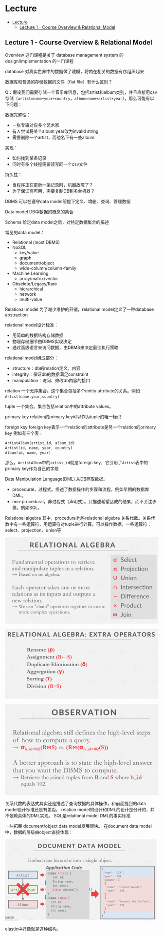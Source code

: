 # Lecture

<!-- TOC -->

- [Lecture](#lecture)
  - [Lecture 1 - Course Overview \& Relational Model](#lecture-1---course-overview--relational-model)

<!-- /TOC -->

## Lecture 1 - Course Overview & Relational Model

Overview
这门课程是关于 database management system 的 design/implementation 的一门课程

database 对真实世界中的数据做了建模，将内在相关的数据有序组织起来

数据库和普通的存储数据的文件（flat file）有什么区别？

Q：假设我们需要存储一个音乐库信息，包括artist和album类别，并且直接用csv存储（`artist=name+year+country`，`album=name+artist+year`），那么可能有以下问题：

数据完整性：

- 一张专辑对应多个艺术家
- 有人尝试将某个album year改为invalid string
- 需要删除一个artist，而他名下有一些album

实现：

- 如何找到某条记录
- 同时有多个线程需要读写同一个csv文件

持久性：

- 当程序正在更新一条记录时，机器故障了？
- 为了保证高可用，需要复制DB到多台机器？

DBMS
可以在遵守data model前提下定义、增删、查询、管理数据

Data model
DB中数据的概念的集合

Schema
给定data model之后，对特定数据集合的描述

常见的data model：

- Relational (most DBMS)
- NoSQL
  - key/value
  - graph
  - document/object
  - wide-column/column-family
- Machine Learning
  - array/matrix/vector
- Obselete/Legacy/Rare
  - hierarchical
  - network
  - multi-value

Relational model
为了减少维护的开销，relational model定义了一种database abstraction

relational model设计标准：

- 用简单的数据结构存储数据
- 物理存储细节由DBMS实现决定
- 通过高级语言来访问数据，由DBMS来决定最佳执行策略

relational model组成部分：

- structure：db的relation定义，内容
- integrity：保证db的数据满足constraint
- manipulation：访问、修改db内容的接口

relation
一个无序集合。这个集合包括多个entity attribute的关系。例如`Artist(name,year,country)`

tuple
一个集合。集合包括relation中的attribute values。

primary key
relation的primary key可以作为tuple的唯一标识

foreign key
foreign key表示一个relation的attribute是另一个relation的primary key
例如有三个表：

```pesudo
ArtistAlbum(artist_id, album_id)
Artist(id, name, year, country)
Album(id, name, year)
```

那么，`ArtistAlbum`中的`artist_id`就是foreign key，它引用了`Artist`表中的primary key作为自己的字段

Data Manipulation Language(DML)
从DB存取数据。

- procedural，过程式。描述了数据操作的步骤和流程。例如早期的数据库DML。
- non-procedural，非过程式（声明式）。只描述希望达成的结果，而不关注步骤。例如SQL。

Relational algebra
其中，procedural也称relational algebra 关系代数。关系代数中有一些运算符，用运算符对tuple进行计算，可以操作数据。一些运算符：select、projection、union等

![alt text](img/image.png)

![alt text](img/image-1.png)

![alt text](img/image-2.png)

关系代数的表达式其实还是描述了查询数据的具体操作，和前面提到的data model设计标准还是有差距。
relation model的设计和DML的设计是分开的，并不依赖具体的DML实现。
SQL是relational model DML的事实标准

一些拓展
document/object data model发展很快。
在document data model中，数据的层级由object直接体现：

![alt text](img/image-3.png)

elastic中好像就是这种结构。